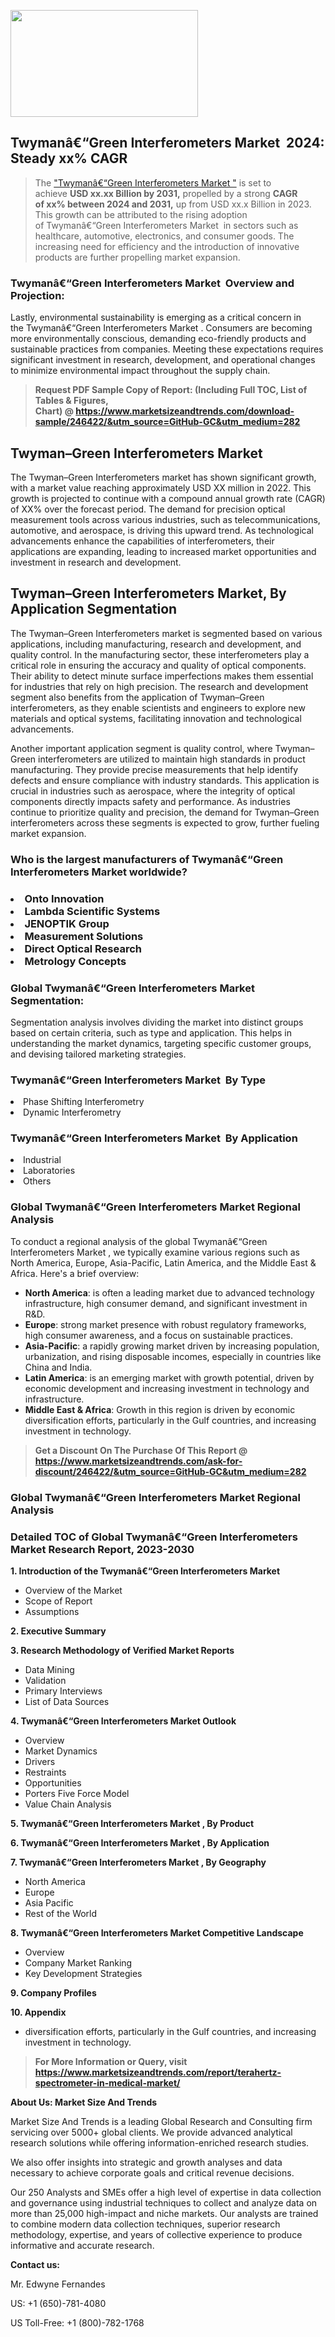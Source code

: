 <p><img class="alignnone size-medium wp-image-20088" src="https://ffe5etoiles.com/wp-content/uploads/2024/12/MST1-300x171.png" alt="" width="300" height="171" /></p><h2 id="ember46" class="ember-view reader-text-block__heading-2">Twymanâ€“Green Interferometers Market &nbsp;2024: Steady&nbsp;xx% CAGR</h2><blockquote id="ember47" class="ember-view reader-text-block__blockquote">The&nbsp;<a class="app-aware-link " href="https://www.marketsizeandtrends.com/download-sample/246422/&utm_source=GitHub-GC&utm_medium=282" target="_blank" data-test-app-aware-link="">"Twymanâ€“Green Interferometers Market "</a>&nbsp;is set to achieve&nbsp;<strong>USD&nbsp;xx.xx&nbsp;Billion by 2031,</strong>&nbsp;propelled by a strong&nbsp;<strong>CAGR of&nbsp;xx% between 2024 and 2031,</strong>&nbsp;up from USD xx.x Billion in 2023. This growth can be attributed to the rising adoption of&nbsp;Twymanâ€“Green Interferometers Market &nbsp;in sectors such as healthcare, automotive, electronics, and consumer goods. The increasing need for efficiency and the introduction of innovative products are further propelling market expansion.</blockquote><h3 id="ember48" class="ember-view reader-text-block__heading-3">Twymanâ€“Green Interferometers Market &nbsp;Overview and Projection:</h3><p id="ember49" class="ember-view reader-text-block__paragraph">Lastly, environmental sustainability is emerging as a critical concern in the&nbsp;Twymanâ€“Green Interferometers Market . Consumers are becoming more environmentally conscious, demanding eco-friendly products and sustainable practices from companies. Meeting these expectations requires significant investment in research, development, and operational changes to minimize environmental impact throughout the supply chain.</p><blockquote id="ember50" class="ember-view reader-text-block__blockquote"><strong>Request PDF Sample Copy of Report: (Including Full TOC, List of Tables &amp; Figures, Chart)&nbsp;@&nbsp;<strong><a href="https://www.marketsizeandtrends.com/download-sample/246422/&utm_source=GitHub-GC&utm_medium=282" target="_blank">https://www.marketsizeandtrends.com/download-sample/246422/&utm_source=GitHub-GC&utm_medium=282</a></strong></strong></blockquote><h3 class=""> <h2>Twyman–Green Interferometers Market</h2><p>The Twyman–Green Interferometers market has shown significant growth, with a market value reaching approximately USD XX million in 2022. This growth is projected to continue with a compound annual growth rate (CAGR) of XX% over the forecast period. The demand for precision optical measurement tools across various industries, such as telecommunications, automotive, and aerospace, is driving this upward trend. As technological advancements enhance the capabilities of interferometers, their applications are expanding, leading to increased market opportunities and investment in research and development.</p><h2>Twyman–Green Interferometers Market, By Application Segmentation</h2><p>The Twyman–Green Interferometers market is segmented based on various applications, including manufacturing, research and development, and quality control. In the manufacturing sector, these interferometers play a critical role in ensuring the accuracy and quality of optical components. Their ability to detect minute surface imperfections makes them essential for industries that rely on high precision. The research and development segment also benefits from the application of Twyman–Green interferometers, as they enable scientists and engineers to explore new materials and optical systems, facilitating innovation and technological advancements.</p><p>Another important application segment is quality control, where Twyman–Green interferometers are utilized to maintain high standards in product manufacturing. They provide precise measurements that help identify defects and ensure compliance with industry standards. This application is crucial in industries such as aerospace, where the integrity of optical components directly impacts safety and performance. As industries continue to prioritize quality and precision, the demand for Twyman–Green interferometers across these segments is expected to grow, further fueling market expansion.</p></h3><h3 id="" class="">Who is the largest manufacturers of&nbsp;Twymanâ€“Green Interferometers Market worldwide?</h3><h3 class=""></Li><Li>Onto Innovation</Li><Li> Lambda Scientific Systems</Li><Li> JENOPTIK Group</Li><Li> Measurement Solutions</Li><Li> Direct Optical Research</Li><Li> Metrology Concepts</h3><h3 id="ember53" class="ember-view reader-text-block__heading-3">Global&nbsp;Twymanâ€“Green Interferometers Market Segmentation:</h3><p id="ember54" class="ember-view reader-text-block__paragraph">Segmentation analysis involves dividing the market into distinct groups based on certain criteria, such as type and application. This helps in understanding the market dynamics, targeting specific customer groups, and devising tailored marketing strategies.</p><h3 id="" class="">Twymanâ€“Green Interferometers Market &nbsp;By Type</h3><p></Li><Li>Phase Shifting Interferometry</Li><Li> Dynamic Interferometry</p><h3 id="" class="">Twymanâ€“Green Interferometers Market &nbsp;By Application</h3><p class=""></Li><Li>Industrial</Li><Li> Laboratories</Li><Li> Others</p><h3 id="ember62" class="ember-view reader-text-block__heading-3">Global Twymanâ€“Green Interferometers Market Regional Analysis</h3><p id="ember63" class="ember-view reader-text-block__paragraph">To conduct a regional analysis of the global Twymanâ€“Green Interferometers Market , we typically examine various regions such as North America, Europe, Asia-Pacific, Latin America, and the Middle East &amp; Africa. Here's a brief overview:</p><ul><li><strong>North America</strong>: is often a leading market due to advanced technology infrastructure, high consumer demand, and significant investment in R&amp;D.</li><li><strong>Europe</strong>: strong market presence with robust regulatory frameworks, high consumer awareness, and a focus on sustainable practices.</li><li><strong>Asia-Pacific</strong>: a rapidly growing market driven by increasing population, urbanization, and rising disposable incomes, especially in countries like China and India.</li><li><strong>Latin America</strong>: is an emerging market with growth potential, driven by economic development and increasing investment in technology and infrastructure.</li><li><strong>Middle East &amp; Africa</strong>: Growth in this region is driven by economic diversification efforts, particularly in the Gulf countries, and increasing investment in technology.</li></ul><blockquote id="ember61" class="ember-view reader-text-block__blockquote"><strong>Get a Discount On The Purchase Of This Report @ <strong><a href="https://html-cleaner.com/" target="">https://www.marketsizeandtrends.com/ask-for-discount/246422/&utm_source=GitHub-GC&utm_medium=282</a></strong></strong></blockquote><h3 id="ember62" class="ember-view reader-text-block__heading-3">Global Twymanâ€“Green Interferometers Market Regional Analysis</h3><h3 id="" class="">Detailed TOC of Global Twymanâ€“Green Interferometers Market Research Report, 2023-2030</h3><p id="" class=""><strong>1. Introduction of the Twymanâ€“Green Interferometers Market </strong></p><ul><li>Overview of the Market</li><li>Scope of Report</li><li>Assumptions</li></ul><p id="" class=""><strong>2. Executive Summary</strong></p><p id="" class=""><strong>3. Research Methodology of Verified Market Reports</strong></p><ul><li>Data Mining</li><li>Validation</li><li>Primary Interviews</li><li>List of Data Sources</li></ul><p id="" class=""><strong>4. Twymanâ€“Green Interferometers Market Outlook</strong></p><ul><li>Overview</li><li>Market Dynamics</li><li>Drivers</li><li>Restraints</li><li>Opportunities</li><li>Porters Five Force Model</li><li>Value Chain Analysis</li></ul><p id="" class=""><strong>5. Twymanâ€“Green Interferometers Market , By Product</strong></p><p id="" class=""><strong>6. Twymanâ€“Green Interferometers Market , By Application</strong></p><p id="" class=""><strong>7. Twymanâ€“Green Interferometers Market , By Geography</strong></p><ul><li>North America</li><li>Europe</li><li>Asia Pacific</li><li>Rest of the World</li></ul><p id="" class=""><strong>8. Twymanâ€“Green Interferometers Market Competitive Landscape</strong></p><ul><li>Overview</li><li>Company Market Ranking</li><li>Key Development Strategies</li></ul><p id="" class=""><strong>9. Company Profiles</strong></p><p id="" class=""><strong>10. Appendix</strong></p><ul><li>diversification efforts, particularly in the Gulf countries, and increasing investment in technology.</li></ul><blockquote id="ember65" class="ember-view reader-text-block__blockquote"><strong>For More Information or Query, visit <strong><strong><a href="https://html-cleaner.com/" target="">https://www.marketsizeandtrends.com/report/terahertz-spectrometer-in-medical-market/</a></strong></strong></strong></blockquote><p id="" class=""><strong>About Us: Market Size And Trends</strong></p><p id="" class="">Market Size And Trends is a leading Global Research and Consulting firm servicing over 5000+ global clients. We provide advanced analytical research solutions while offering information-enriched research studies.</p><p id="" class="">We also offer insights into strategic and growth analyses and data necessary to achieve corporate goals and critical revenue decisions.</p><p id="" class="">Our 250 Analysts and SMEs offer a high level of expertise in data collection and governance using industrial techniques to collect and analyze data on more than 25,000 high-impact and niche markets. Our analysts are trained to combine modern data collection techniques, superior research methodology, expertise, and years of collective experience to produce informative and accurate research.</p><p id="" class=""><strong>Contact us:</strong></p><p id="" class="">Mr. Edwyne Fernandes</p><p id="" class="">US: +1 (650)-781-4080</p><p id="" class="">US Toll-Free: +1 (800)-782-1768</p>
